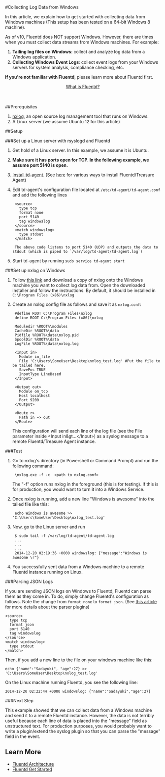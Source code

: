 
#Collecting Log Data from Windows

In this article, we explain how to get started with collecting data from Windows machines (This setup has been tested on a 64-bit Windows 8 machine).

As of v10, Fluentd does NOT support Windows. However, there are times when you must collect data streams from Windows machines. For example:

1. **Tailing log files on Windows**: collect and analyze log data from a Windows application.
2. **Collecting Windows Event Logs**: collect event logs from your Windows servers for system analysis, compliance checking, etc.

**If you're not familiar with Fluentd**, please learn more about Fluentd first.

<center>
<div class="btn-look" style="width: 300px;">
<a href="http://docs.fluentd.org/articles/architecture">What is Fluentd?</a>
</div>
</center>
<br/>
<br/>

##Prerequisites

1. [nxlog](http://nxlog.org), an open source log management tool that runs on Windows.
2. A Linux server (we assume Ubuntu 12 for this article)

##Setup

###Set up a Linux server with rsyslogd and Fluentd

1. Get hold of a Linux server. In this example, we assume it is Ubuntu.
2. **Make sure it has ports open for TCP. In the following example, we assume port 5140 is open.**
3. [Install td-agent](http://docs.fluentd.org/articles/install-by-deb). (See [here](/categories/installation) for various ways to install Fluentd/Treasure Agent)
4. Edit td-agent's configuration file located at `/etc/td-agent/td-agent.conf` and add the following lines

        <source>
          type tcp
          format none
          port 5140
          tag windowslog
        </source>    
        <match windowslog>
          type stdout
        </match>

        The above code listens to port 5140 (UDP) and outputs the data to stdout (which is piped to `/var/log/td-agent/td-agent.log`)    
5. Start td-agent by running `sudo service td-agent start`

###Set up nxlog on Windows

1. Follow [this link](http://nxlog.org/download) and download a copy of nxlog onto the Windows machine you want to collect log data from. Open the downloaded installer and follow the instructions. By default, it should be installed in `C:\Program Files (x86)\nxlog`
2. Create an nxlog config file as follows and save it as `nxlog.conf`:

        #define ROOT C:\Program Files\nxlog
        define ROOT C:\Program Files (x86)\nxlog

        Moduledir %ROOT%\modules
        CacheDir %ROOT%\data
        Pidfile %ROOT%\data\nxlog.pid
        SpoolDir %ROOT%\data
        LogFile %ROOT%\data\nxlog.log

        <Input in>
          Module im_file
          File 'C:\Users\SomeUser\Desktop\nxlog_test.log' #Put the file to be tailed here.
          SavePos TRUE
          InputType LineBased
        </Input>

        <Output out>
          Module om_tcp
          Host localhost
          Port 9200
        </Output> 

        <Route r>
          Path in => out
        </Route>
    
    This configuration will send each line of the log file (see the File parameter inside &lt;Input in&gt...&lt;/Input&gt;) as a syslog message to a remote Fluentd/Treasure Agent instance.

###Test
1. Go to nxlog's directory (in Powershell or Command Prompt) and run the following command:
        
        \nxlog.exe -f -c  <path to nxlog.conf>
    
    The "-f" option runs nxlog in the foreground (this is for testing). If this is for production, you would want to turn it into a Windows Service.
2. Once nxlog is running, add a new line "Windows is awesome" into the tailed file like this:
        
        echo Windows is awesome >> 'C:\Users\SomeUser\Desktop\nxlog_test.log'

3. Now, go to the Linux server and run

        $ sudo tail -f /var/log/td-agent/td-agent.log
        ...
        ...
        ...
        2014-12-20 02:19:36 +0000 windowslog: {"message":"Windows is awesome \r"}
4. You successfully sent data from a Windows machine to a remote Fluentd instance running on Linux.

###Parsing JSON Logs

If you are sending JSON logs on Windows to Fluentd, Fluentd can parse them as they come in. To do, simply change Fluentd's configuration as follows. Note the change from `format none` to `format json`. (See [this article](parser-plugin-overview) for more details about the parser plugins)

    
    <source>
      type tcp
      format json
      port 5140
      tag windowslog
    </source>    
    <match windowslog>
      type stdout
    </match>

Then, if you add a new line to the file on your windows machine like this:
    
    
    echo {"name":"Sadayuki", "age":27} >> 'C:\Users\SomeUser\Desktop\nxlog_test.log'

On the Linux machine running Fluentd, you see the following line:

    
    2014-12-20 02:22:44 +0000 windowslog: {"name":"Sadayuki","age":27}



###Next Step

This example showed that we can collect data from a Windows machine and send it to a remote Fluentd instance. However, the data is not terribly useful because each line of data is placed into the "message" field as unstructured text. For production purposes, you would probably want to write a plugin/extend the syslog plugin so that you can parse the "message" field in the event.

## Learn More

* [Fluentd Architecture](architecture)
* [Fluentd Get Started](quickstart)
